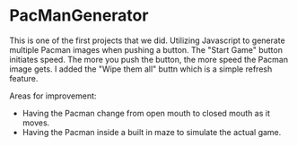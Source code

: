 # PacManGenerator
This is one of the first projects that we did. 
Utilizing Javascript to generate multiple Pacman images when pushing a button.
The "Start Game" button initiates speed. The more you push the button, the more speed the Pacman image gets.
I added the "Wipe them all" buttn which is a simple refresh feature.

Areas for improvement:
- Having the Pacman change from open mouth to closed mouth as it moves.
- Having the Pacman inside a built in maze to simulate the actual game.
